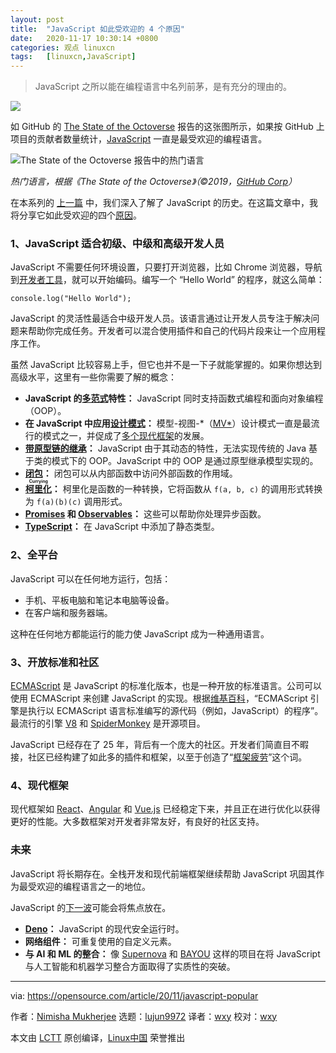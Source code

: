 ```yaml
---
layout: post
title:	"JavaScript 如此受欢迎的 4 个原因"
date:	2020-11-17 10:30:14 +0800 
categories:	观点 linuxcn 
tags:	[linuxcn,JavaScript]
---
```




> 
> JavaScript 之所以能在编程语言中名列前茅，是有充分的理由的。
> 
> 
> 


![](/Asserts/Images//attachment/album/202011/17/102936u1hghm95bbu7xjxg.jpg)


如 GitHub 的 [The State of the Octoverse](https://octoverse.github.com/) 报告的这张图所示，如果按 GitHub 上项目的贡献者数量统计，[JavaScript](https://en.wikipedia.org/wiki/JavaScript) 一直是最受欢迎的编程语言。


![The State of the Octoverse 报告中的热门语言](/Asserts/Images//attachment/album/202011/17/103021ngxojxso2qx8oldj.png "Top Languages from The State of the Octoverse report")


*热门语言，根据《The State of the Octoverse》（©2019，[GitHub Corp](https://octoverse.github.com/)）*


在本系列的 [上一篇](/article-12813-1.html) 中，我们深入了解了 JavaScript 的历史。在这篇文章中，我将分享它如此受欢迎的四个[原因](https://medium.com/paul-heintzelman/so-why-is-javascript-so-popular-f35bd6cfeb39)。


### 1、JavaScript 适合初级、中级和高级开发人员


JavaScript 不需要任何环境设置，只要打开浏览器，比如 Chrome 浏览器，导航到[开发者工具](https://developers.google.com/web/tools/chrome-devtools)，就可以开始编码。编写一个 “Hello World” 的程序，就这么简单：



```
console.log("Hello World");

```

JavaScript 的灵活性最适合中级开发人员。该语言通过让开发人员专注于解决问题来帮助你完成任务。开发者可以混合使用插件和自己的代码片段来让一个应用程序工作。


虽然 JavaScript 比较容易上手，但它也并不是一下子就能掌握的。如果你想达到高级水平，这里有一些你需要了解的概念：


* **JavaScript 的[多范式](https://medium.com/javascript-in-plain-english/what-are-javascript-programming-paradigms-3ef0f576dfdb)特性：** JavaScript 同时支持函数式编程和面向对象编程（OOP）。
* **在 JavaScript 中应用[设计模式](https://addyosmani.com/resources/essentialjsdesignpatterns/book/)：** 模型-视图-\*（[MV\*](https://developpaper.com/javascript-mv-pattern/)）设计模式一直是最流行的模式之一，并促成了[多个现代框架](https://en.wikipedia.org/wiki/Model%E2%80%93view%E2%80%93viewmodel#JavaScript_frameworks)的发展。
* **[带原型链的继承](https://developer.mozilla.org/en-US/docs/Web/JavaScript/Inheritance_and_the_prototype_chain)：** JavaScript 由于其动态的特性，无法实现传统的 Java 基于类的模式下的 OOP。JavaScript 中的 OOP 是通过原型继承模型实现的。
* **[闭包](https://developer.mozilla.org/en-US/docs/Web/JavaScript/Closures)：** 闭包可以从内部函数中访问外部函数的作用域。
* **<ruby> <a href="https://javascript.info/currying-partials">  柯里化 </a> <rt>  Currying </rt></ruby>：** 柯里化是函数的一种转换，它将函数从 `f(a, b, c)` 的调用形式转换为 `f(a)(b)(c)` 调用形式。
* **[Promises](https://developer.mozilla.org/en-US/docs/Web/JavaScript/Reference/Global_Objects/Promise) 和 [Observables](https://rxjs-dev.firebaseapp.com/guide/observable)：** 这些可以帮助你处理异步函数。
* **[TypeScript](https://en.wikipedia.org/wiki/TypeScript)：** 在 JavaScript 中添加了静态类型。


### 2、全平台


JavaScript 可以在任何地方运行，包括：


* 手机、平板电脑和笔记本电脑等设备。
* 在客户端和服务器端。


这种在任何地方都能运行的能力使 JavaScript 成为一种通用语言。


### 3、开放标准和社区


[ECMAScript](https://en.wikipedia.org/wiki/ECMAScript) 是 JavaScript 的标准化版本，也是一种开放的标准语言。公司可以使用 ECMAScript 来创建 JavaScript 的实现。根据[维基百科](https://en.wikipedia.org/wiki/List_of_ECMAScript_engines)，“ECMAScript 引擎是执行以 ECMAScript 语言标准编写的源代码（例如，JavaScript）的程序”。最流行的引擎 [V8](https://en.wikipedia.org/wiki/V8_%28JavaScript_engine%29) 和 [SpiderMonkey](https://en.wikipedia.org/wiki/SpiderMonkey) 是开源项目。


JavaScript 已经存在了 25 年，背后有一个庞大的社区。开发者们简直目不暇接，社区已经构建了如此多的插件和框架，以至于创造了“[框架疲劳](https://teropa.info/blog/2015/07/15/overcoming-javascript-framework-fatigue.html)”这个词。


### 4、现代框架


现代框架如 [React](https://en.wikipedia.org/wiki/React_%28web_framework%29)、[Angular](https://en.wikipedia.org/wiki/Angular_%28web_framework%29) 和 [Vue.js](https://en.wikipedia.org/wiki/Vue.js) 已经稳定下来，并且正在进行优化以获得更好的性能。大多数框架对开发者非常友好，有良好的社区支持。


### 未来


JavaScript 将长期存在。全栈开发和现代前端框架继续帮助 JavaScript 巩固其作为最受欢迎的编程语言之一的地位。


JavaScript 的[下一波](https://medium.com/@rangleio/the-future-of-javascript-in-the-front-end-world-2544c1814e2)可能会将焦点放在。


* **[Deno](https://en.wikipedia.org/wiki/Deno_%28software%29)：** JavaScript 的现代安全运行时。
* **网络组件：** 可重复使用的自定义元素。
* **与 AI 和 ML 的整合：** 像 [Supernova](https://techcrunch.com/2018/03/13/supernova-studio/) 和 [BAYOU](https://futurism.com/military-created-ai-learned-to-program) 这样的项目在将 JavaScript 与人工智能和机器学习整合方面取得了实质性的突破。




---


via: <https://opensource.com/article/20/11/javascript-popular>


作者：[Nimisha Mukherjee](https://opensource.com/users/nimisha) 选题：[lujun9972](https://github.com/lujun9972) 译者：[wxy](https://github.com/wxy) 校对：[wxy](https://github.com/wxy)


本文由 [LCTT](https://github.com/LCTT/TranslateProject) 原创编译，[Linux中国](https://linux.cn/) 荣誉推出
